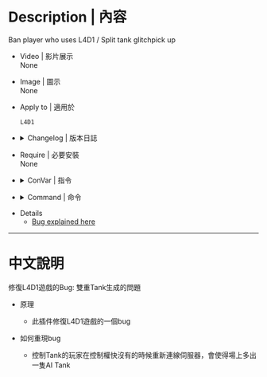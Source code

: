 # Description | 內容
Ban player who uses L4D1 / Split tank glitchpick up

* Video | 影片展示
<br/>None

* Image | 圖示
<br/>None

* Apply to | 適用於
    ```
    L4D1
    ```

* <details><summary>Changelog | 版本日誌</summary>

	* v1.1 (2023-6-30)
        * Remake code, convert code to latest syntax

	* v1.0 (2020-6-24)
        * Initial Release
</details>

* Require | 必要安裝
<br/>None

* <details><summary>ConVar | 指令</summary>

	* cfg\sourcemod\l4d1_ban_twotank_glitch_player.cfg
		```php
        // Ban how many mins.
        l4d1_ban_twotank_glitch_player_ban_time "5"

        // 0=Plugin off, 1=Plugin on.
        l4d1_ban_twotank_glitch_player_enable "1"

        // Kill Tank who's Frustration is 100% a player leaves.
        l4d1_ban_twotank_glitch_player_kill_tank "1"
		```
</details>

* <details><summary>Command | 命令</summary>

	None
</details>

* Details
    * [Bug explained here](https://forums.alliedmods.net/showthread.php?t=326023)

- - - -
# 中文說明
修復L4D1遊戲的Bug: 雙重Tank生成的問題

* 原理
    * 此插件修復L4D1遊戲的一個bug

* 如何重現bug
    * 控制Tank的玩家在控制權快沒有的時候重新連線伺服器，會使得場上多出一隻AI Tank